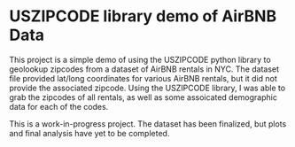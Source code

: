 # USZIPCODE library demo of AirBNB Data

This project is a simple demo of using the USZIPCODE python library to geolookup zipcodes from a dataset of AirBNB rentals in NYC.
The dataset file provided lat/long coordinates for various AirBNB rentals, but it did not provide the associated zipcode. Using the USZIPCODE
library, I was able to grab the zipcodes of all rentals, as well as some assoicated demographic data for each of the codes. 

This is a work-in-progress project. The dataset has been finalized, but plots and final analysis have yet to be completed. 
